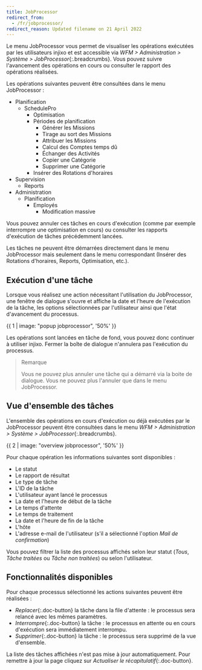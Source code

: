 ```yaml
---
title: JobProcessor
redirect_from:
  - /fr/jobprocessor/
redirect_reason: Updated filename on 21 April 2022
---
```


Le menu JobProcessor vous permet de visualiser les opérations exécutées par les utilisateurs injixo et est accessible via *WFM > Administration > Système > JobProcessor*{:.breadcrumbs}. Vous pouvez suivre l'avancement des opérations en cours ou consulter le rapport des opérations réalisées.

Les opérations suivantes peuvent être consultées dans le menu JobProcessor :

  - Planification
    - SchedulePro
      - Optimisation
      - Périodes de planification
        - Générer les Missions
        - Tirage au sort des Missions
        - Attribuer les Missions
        - Calcul des Comptes temps dû
        - Échanger des Activités
        - Copier une Catégorie
        - Supprimer une Catégorie
      - Insérer des Rotations d'horaires
  - Supervision
    - Reports
  - Administration
    - Planification
      - Employés
        - Modification massive

Vous pouvez annuler ces tâches en cours d'exécution (comme par exemple interrompre une optimisation en cours) ou consulter les rapports d'exécution de tâches précédemment lancées.

Les tâches ne peuvent être démarrées directement dans le menu JobProcessor mais seulement dans le menu correspondant (Insérer des Rotations d'horaires, Reports, Optimisation, etc.).

## Exécution d'une tâche

Lorsque vous réalisez une action nécessitant l'utilisation du JobProcessor, une fenêtre de dialogue s'ouvre et affiche la date et l'heure de l'exécution de la tâche, les options sélectionnées par l'utilisateur ainsi que l'état d'avancement du processus.

{{ 1 | image: "popup jobprocessor", '50%' }}

Les opérations sont lancées en tâche de fond, vous pouvez donc continuer à utiliser injixo. Fermer la boîte de dialogue n'annulera pas l'exécution du processus.

> Remarque
>
> Vous ne pouvez plus annuler une tâche qui a démarré via la boite de dialogue. Vous ne pouvez plus l'annuler que dans le menu JobProcessor.

## Vue d'ensemble des tâches

L'ensemble des opérations en cours d'exécution ou déjà exécutées par le JobProcessor peuvent être consultées dans le menu *WFM > Administration > Système > JobProcessor*{:.breadcrumbs}.

{{ 2 | image: "overview jobprocessor", '50%' }}

Pour chaque opération les informations suivantes sont disponibles :
- Le statut
- Le rapport de résultat
- Le type de tâche
- L'ID de la tâche
- L'utilisateur ayant lancé le processus
- La date et l'heure de début de la tâche
- Le temps d'attente
- Le temps de traitement
- La date et l'heure de fin de la tâche
- L'hôte
- L'adresse e-mail de l'utilisateur (s'il a sélectionné l'option *Mail de confirmation*)

Vous pouvez filtrer la liste des processus affichés selon leur statut (*Tous*, *Tâche traitées* ou *Tâche non traitées*) ou selon l'utilisateur.

## Fonctionnalités disponibles

Pour chaque processus sélectionné les actions suivantes peuvent être réalisées :

- *Replacer*{:.doc-button} la tâche dans la file d'attente : le processus sera relancé avec les mêmes paramètres.
- *Interrompre*{:.doc-button} la tâche : le processus en attente ou en cours d'exécution sera immédiatement interrompu.
- *Supprimer*{:.doc-button} la tâche : le processus sera supprimé de la vue d'ensemble.

La liste des tâches affichées n'est pas mise à jour automatiquement. Pour remettre à jour la page cliquez sur *Actualiser le récapitulatif*{:.doc-button}.
